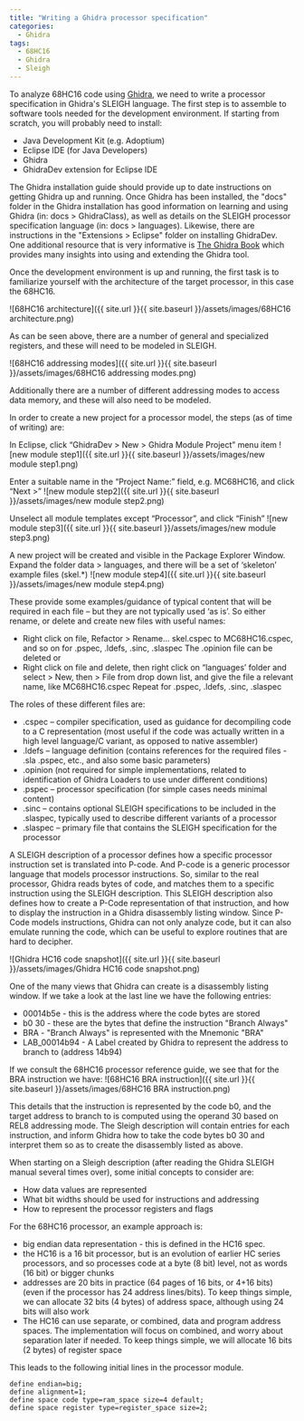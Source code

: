 ```yaml
---
title: "Writing a Ghidra processor specification"
categories:
  - Ghidra
tags:
  - 68HC16
  - Ghidra
  - Sleigh
---
```

To analyze 68HC16 code using [Ghidra](https://ghidra-sre.org/), we need to write a processor specification in Ghidra's SLEIGH language. The first step is to assemble to software tools needed for the development environment. If starting from scratch, you will probably need to install:
* Java Development Kit (e.g. Adoptium)
* Eclipse IDE (for Java Developers)
* Ghidra
* GhidraDev extension for Eclipse IDE

The Ghidra installation guide should provide up to date instructions on getting Ghidra up and running. Once Ghidra has been installed, the "docs" folder in the Ghidra installation has good information on learning and using Ghidra (in: docs > GhidraClass), as well as details on the SLEIGH processor specification language (in: docs > languages). Likewise, there are instructions in the "Extensions > Eclipse" folder on installing GhidraDev. One additional resource that is very informative is [The Ghidra Book](https://nostarch.com/GhidraBook) which provides many insights into using and extending the Ghidra tool.

Once the development environment is up and running, the first task is to familiarize yourself with the architecture of the target processor, in this case the 68HC16.

![68HC16 architecture]({{ site.url }}{{ site.baseurl }}/assets/images/68HC16 architecture.png)

As can be seen above, there are a number of general and specialized registers, and these will need to be modeled in SLEIGH.

![68HC16 addressing modes]({{ site.url }}{{ site.baseurl }}/assets/images/68HC16 addressing modes.png)

Additionally there are a number of different addressing modes to access data memory, and these will also need to be modeled.

In order to create a new project for a processor model, the steps (as of time of writing) are:

In Eclipse, click “GhidraDev > New > Ghidra Module Project” menu item
![new module step1]({{ site.url }}{{ site.baseurl }}/assets/images/new module step1.png)

Enter a suitable name in the “Project Name:” field, e.g. MC68HC16, and click “Next >”
![new module step2]({{ site.url }}{{ site.baseurl }}/assets/images/new module step2.png)

Unselect all module templates except “Processor”, and click “Finish”
![new module step3]({{ site.url }}{{ site.baseurl }}/assets/images/new module step3.png)

A new project will be created and visible in the Package Explorer Window. Expand the folder data > languages, and there will be a set of ‘skeleton’ example files (skel.*)
![new module step4]({{ site.url }}{{ site.baseurl }}/assets/images/new module step4.png)

These provide some examples/guidance of typical content that will be required in each file – but they are not typically used ‘as is’. So either rename, or delete and create new files with useful names:
* Right click on file, Refactor > Rename…  skel.cspec to MC68HC16.cspec, and so on for .pspec, .ldefs, .sinc, .slaspec  The .opinion file can be deleted
or
* Right click on file and delete, then right click on “languages’ folder and select > New, then > File from drop down list, and give the file a relevant name, like MC68HC16.cspec  Repeat for .pspec, .ldefs, .sinc, .slaspec

The roles of these different files are:
* .cspec – compiler specification, used as guidance for decompiling code to a C representation (most useful if the code was actually written in a high level language/C variant, as opposed to native assembler)
* .ldefs – language definition (contains references for the required files - .sla .pspec, etc., and also some basic parameters)
* .opinion (not required for simple implementations, related to identification of Ghidra Loaders to use under different conditions)
* .pspec – processor specification (for simple cases needs minimal content)
* .sinc – contains optional SLEIGH specifications to be included in the .slaspec, typically used to describe different variants of a processor
* .slaspec – primary file that contains the SLEIGH specification for the processor

A SLEIGH description of a processor defines how a specific processor instruction set is translated into P-code. And P-code is a generic processor language that models processor instructions. So, similar to the real processor, Ghidra reads bytes of code, and matches them to a specific instruction using the SLEIGH description. This SLEIGH description also defines how to create a P-Code representation of that instruction, and how to display the instruction in a Ghidra disassembly listing window. Since P-Code models instructions, Ghidra can not only analyze code, but it can also emulate running the code, which can be useful to explore routines that are hard to decipher.

![Ghidra HC16 code snapshot]({{ site.url }}{{ site.baseurl }}/assets/images/Ghidra HC16 code snapshot.png)

One of the many views that Ghidra can create is a disassembly listing window. If we take a look at the last line we have the following entries:
* 00014b5e - this is the address where the code bytes are stored
* b0 30 - these are the bytes that define the instruction "Branch Always"
* BRA - "Branch Always" is represented with the Mnemonic "BRA"
* LAB_00014b94 - A Label created by Ghidra to represent the address to branch to (address 14b94)

If we consult the 68HC16 processor reference guide, we see that for the BRA instruction we have:
![68HC16 BRA instruction]({{ site.url }}{{ site.baseurl }}/assets/images/68HC16 BRA instruction.png)

This details that the instruction is represented by the code b0, and the target address to branch to is computed using the operand 30 based on REL8 addressing mode. The Sleigh description will contain entries for each instruction, and inform Ghidra how to take the code bytes b0 30 and interpret them so as to create the disassembly listed as above.

When starting on a Sleigh description (after reading the Ghidra SLEIGH manual several times over), some initial concepts to consider are:
* How data values are represented
* What bit widths should be used for instructions and addressing
* How to represent the processor registers and flags

For the 68HC16 processor, an example approach is:
* big endian data representation - this is defined in the HC16 spec.
* the HC16 is a 16 bit processor, but is an evolution of earlier HC series processors, and so processes code at a byte (8 bit) level, not as words (16 bit) or bigger chunks
* addresses are 20 bits in practice (64 pages of 16 bits, or 4+16 bits) (even if the processor has 24 address lines/bits). To keep things simple, we can allocate 32 bits (4 bytes) of address space, although using 24 bits will also work
* The HC16 can use separate, or combined, data and program address spaces. The implementation will focus on combined, and worry about separation later if needed. To keep things simple, we will allocate 16 bits (2 bytes) of register space

This leads to the following initial lines in the processor module.

```
define endian=big;
define alignment=1;
define space code type=ram_space size=4 default;
define space register type=register_space size=2;
```




